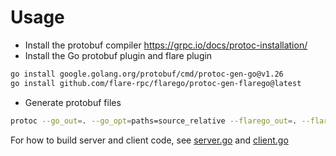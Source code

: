 # Usage

- Install the protobuf compiler https://grpc.io/docs/protoc-installation/
- Install the Go protobuf plugin and flare plugin

``` bash
go install google.golang.org/protobuf/cmd/protoc-gen-go@v1.26
go install github.com/flare-rpc/flarego/protoc-gen-flarego@latest
```

- Generate protobuf files

``` bash
protoc --go_out=. --go_opt=paths=source_relative --flarego_out=. --flarego_opt=paths=source_relative  *.proto
```

For how to build server and client code, see [server.go](./server/server.go) and [client.go](./client/client.go)